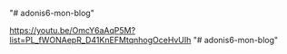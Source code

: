 "# adonis6-mon-blog" 

https://youtu.be/OmcY6aAqP5M?list=PL_fWONAepR_D41KnEFMtqnhogOceHvUIh
"# adonis6-mon-blog" 
